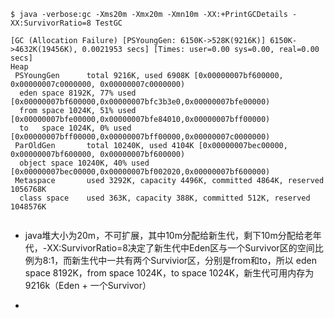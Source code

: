 
```
$ java -verbose:gc -Xms20m -Xmx20m -Xmn10m -XX:+PrintGCDetails -XX:SurvivorRatio=8 TestGC
```

```
[GC (Allocation Failure) [PSYoungGen: 6150K->528K(9216K)] 6150K->4632K(19456K), 0.0021953 secs] [Times: user=0.00 sys=0.00, real=0.00 secs] 
Heap
 PSYoungGen      total 9216K, used 6908K [0x00000007bf600000, 0x00000007c0000000, 0x00000007c0000000)
  eden space 8192K, 77% used [0x00000007bf600000,0x00000007bfc3b3e0,0x00000007bfe00000)
  from space 1024K, 51% used [0x00000007bfe00000,0x00000007bfe84010,0x00000007bff00000)
  to   space 1024K, 0% used [0x00000007bff00000,0x00000007bff00000,0x00000007c0000000)
 ParOldGen       total 10240K, used 4104K [0x00000007bec00000, 0x00000007bf600000, 0x00000007bf600000)
  object space 10240K, 40% used [0x00000007bec00000,0x00000007bf002020,0x00000007bf600000)
 Metaspace       used 3292K, capacity 4496K, committed 4864K, reserved 1056768K
  class space    used 363K, capacity 388K, committed 512K, reserved 1048576K
  
```

- java堆大小为20m，不可扩展，其中10m分配给新生代，剩下10m分配给老年代，-XX:SurvivorRatio=8决定了新生代中Eden区与一个Survivor区的空间比例为8:1，而新生代中一共有两个Survivior区，分别是from和to，所以 eden space 8192K，from space 1024K，to space 1024K，新生代可用内存为9216k（Eden + 一个Survivor）

- 